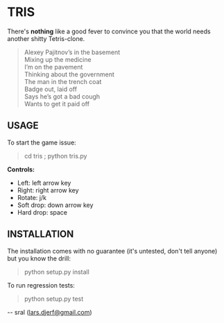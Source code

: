 TRIS
====
There's __nothing__ like a good fever to convince you
that the world needs another shitty Tetris-clone.

> Alexey Pajitnov’s in the basement<br />
> Mixing up the medicine<br />
> I’m on the pavement<br />
> Thinking about the government<br />
> The man in the trench coat<br />
> Badge out, laid off<br />
> Says he’s got a bad cough<br />
> Wants to get it paid off<br />

USAGE
-----
To start the game issue:
> cd tris ; python tris.py

__Controls:__

- Left: left arrow key
- Right: right arrow key
- Rotate: j/k
- Soft drop: down arrow key
- Hard drop: space

INSTALLATION
------------
The installation comes with no guarantee (it's untested, don't tell anyone)
but you know the drill:
> python setup.py install

To run regression tests:
> python setup.py test

-- sral (lars.djerf@gmail.com)